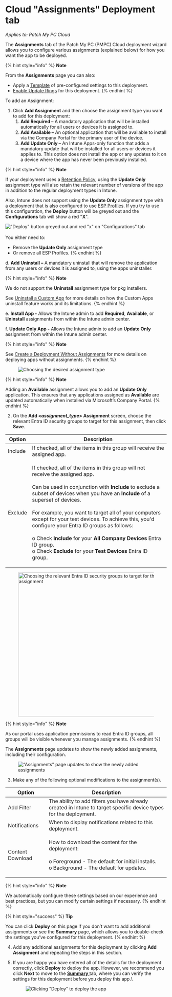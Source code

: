 # Cloud "Assignments" Deployment tab

_Applies to: Patch My PC Cloud_

The **Assignments** tab of the Patch My PC (PMPC) Cloud deployment wizard allows you to configure various assignments (explained below) for how you want the app to be deployed.

{% hint style="info" %}
**Note**

From the **Assignments** page you can also:

* Apply a [Template](../use-a-template-in-cloud-deployments.md) of pre-configured settings to this deployment.
* [Enable Update Rings](../cloud-update-rings/create-update-rings-in-cloud.md) for this deployment.
{% endhint %}

To add an Assignment:

1. Click **Add Assignment** and then choose the assignment type you want to add for this deployment:
   1. **Add Required –** A mandatory application that will be installed automatically for all users or devices it is assigned to.
   2. **Add Available –** An optional application that will be available to install via the Company Portal for the primary user of the device.
   3. **Add Update Only –** An Intune Apps-only function that adds a mandatory update that will be installed for all users or devices it applies to. This option does not install the app or any updates to it on a device where the app has never been previously installed.

{% hint style="info" %}
**Note**

If your deployment uses a [Retention Policy](cloud-configurations-deployment-tab/retention-policy-deployments.md), using the **Update Only** assignment type will also retain the relevant number of versions of the app in addition to the regular deployment types in Intune.

Also, Intune does not support using the **Update Only** assignment type with a deployment that is also configured to use [ESP Profiles](cloud-configurations-deployment-tab/esp-profiles-deployments.md). If you try to use this configuration, the **Deploy** button will be greyed out and the **Configurations** tab will show a red "**X**".

!["Deploy" button greyed out and red "x" on "Configurations" tab](<../../../.gitbook/assets/image (2374).png>)\
\
You either need to:

* Remove the **Update Only** assignment type
* Or remove all ESP Profiles.
{% endhint %}

d. **Add Uninstall –** A mandatory uninstall that will remove the application from any users or devices it is assigned to, using the apps uninstaller.

{% hint style="info" %}
**Note**

We do not support the **Uninstall** assignment type for pkg installers.

See [Uninstall a Custom App](../../custom-apps/custom-apps-reference/uninstall-a-custom-app.md) for more details on how the Custom Apps uninstall feature works and its limitations.
{% endhint %}

e. **Install App -** Allows the Intune admin to add **Required**, **Available**, or **Uninstall** assignments from within the Intune admin center.

f. **Update Only App -** Allows the Intune admin to add an **Update Only** assignment from within the Intune admin center.

{% hint style="info" %}
**Note**

See [Create a Deployment Without Assignments](../create-a-cloud-deployment-without-assignments.md) for more details on deploying apps without assignments.
{% endhint %}

<figure><img src="../../../.gitbook/assets/image (2386).png" alt="Choosing the desired assignment type"><figcaption></figcaption></figure>

{% hint style="info" %}
**Note**

Adding an **Available** assignment allows you to add an **Update Only** application. This ensures that any applications assigned as **Available** are updated automatically when installed via Microsoft’s Company Portal.
{% endhint %}

2. On the **Add <**_**assignment\_type**_**> Assignment** screen, choose the relevant Entra ID security groups to target for this assignment, then click **Save**.

| Option  | Description                                                                                                                                                                                                                                                                                                                                                                                                                                                                                                                                                                                                           |
| ------- | --------------------------------------------------------------------------------------------------------------------------------------------------------------------------------------------------------------------------------------------------------------------------------------------------------------------------------------------------------------------------------------------------------------------------------------------------------------------------------------------------------------------------------------------------------------------------------------------------------------------- |
| Include | If checked, all of the items in this group will receive the assigned app.                                                                                                                                                                                                                                                                                                                                                                                                                                                                                                                                             |
| Exclude | <p>If checked, all of the items in this group will not receive the assigned app.<br><br>Can be used in conjunction with <strong>Include</strong> to exclude a subset of devices when you have an <strong>Include</strong> of a superset of devices.<br><br>For example, you want to target all of your computers except for your test devices. To achieve this, you'd configure your Entra ID groups as follows:<br><br>o Check <strong>Include</strong> for your <strong>All Company Devices</strong> Entra ID group.<br>o Check <strong>Exclude</strong> for your <strong>Test Devices</strong> Entra ID group.</p> |

<figure><img src="../../../.gitbook/assets/image (2387).png" alt="Choosing the relevant Entra ID security groups to target for this assignment" width="449"><figcaption></figcaption></figure>

{% hint style="info" %}
**Note**

As our portal uses application permissions to read Entra ID groups, all groups will be visible whenever you manage assignments.
{% endhint %}

The **Assignments** page updates to show the newly added assignments, including their configuration.

<figure><img src="../../../.gitbook/assets/image (2388).png" alt="“Assignments” page updates to show the newly added assignments"><figcaption></figcaption></figure>

3. Make any of the following optional modifications to the assignment(s).

| Option           | Description                                                                                                                                               |
| ---------------- | --------------------------------------------------------------------------------------------------------------------------------------------------------- |
| Add Filter       | The ability to add filters you have already created in Intune to target specific device types for the deployment.                                         |
| Notifications    | When to display notifications related to this deployment.                                                                                                 |
| Content Download | <p>How to download the content for the deployment:<br><br>o Foreground - The default for initial installs.<br>o Background - The default for updates.</p> |

{% hint style="info" %}
**Note**

We automatically configure these settings based on our experience and best practices, but you can modify certain settings if necessary.
{% endhint %}

{% hint style="success" %}
**Tip**

You can click **Deploy** on this page if you don’t want to add additional assignments or see the **Summary** page, which allows you to double-check the settings you’ve configured for this deployment.
{% endhint %}

4. Add any additional assignments for this deployment by clicking **Add Assignment** and repeating the steps in this section.
5.  If you are happy you have entered all of the details for the deployment correctly, click **Deploy** to deploy the app. However, we recommend you click **Next** to move to the [**Summary** ](cloud-summary-deployment-tab.md)tab, where you can verify the settings for this deployment before you deploy this app.\


    <figure><img src="../../../.gitbook/assets/image (2390).png" alt="Clicking &#x22;Deploy&#x22; to deploy the app"><figcaption></figcaption></figure>
